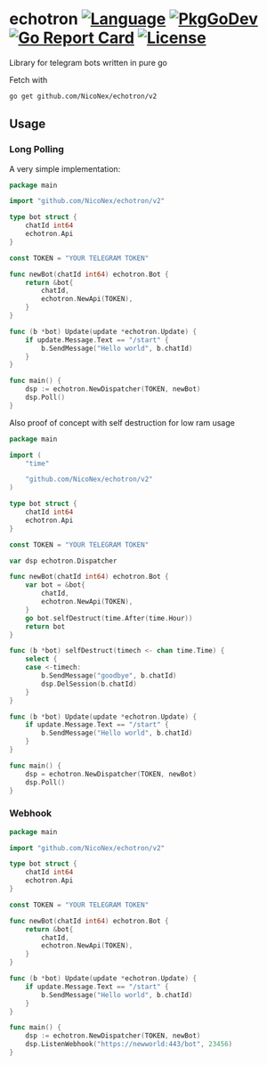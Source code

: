# echotron [![Language](https://img.shields.io/badge/Language-Go-blue.svg)](https://golang.org/) [![PkgGoDev](https://pkg.go.dev/badge/github.com/NicoNex/echotron)](https://pkg.go.dev/github.com/NicoNex/echotron) [![Go Report Card](https://goreportcard.com/badge/github.com/NicoNex/echotron)](https://goreportcard.com/report/github.com/NicoNex/echotron) [![License](http://img.shields.io/badge/license-LGPL3.0-orange.svg?style=flat)](https://github.com/NicoNex/echotron/blob/master/LICENSE)

Library for telegram bots written in pure go

Fetch with
```bash
go get github.com/NicoNex/echotron/v2
```

## Usage

### Long Polling

A very simple implementation:

```go
package main

import "github.com/NicoNex/echotron/v2"

type bot struct {
    chatId int64
    echotron.Api
}

const TOKEN = "YOUR TELEGRAM TOKEN"

func newBot(chatId int64) echotron.Bot {
    return &bot{
        chatId,
        echotron.NewApi(TOKEN),
    }
}

func (b *bot) Update(update *echotron.Update) {
    if update.Message.Text == "/start" {
        b.SendMessage("Hello world", b.chatId)
    }
}

func main() {
    dsp := echotron.NewDispatcher(TOKEN, newBot)
    dsp.Poll()
}
```


Also proof of concept with self destruction for low ram usage

```go
package main

import (
    "time"

    "github.com/NicoNex/echotron/v2"
)

type bot struct {
    chatId int64
    echotron.Api
}

const TOKEN = "YOUR TELEGRAM TOKEN"

var dsp echotron.Dispatcher

func newBot(chatId int64) echotron.Bot {
    var bot = &bot{
        chatId,
        echotron.NewApi(TOKEN),
    }
    go bot.selfDestruct(time.After(time.Hour))
    return bot
}

func (b *bot) selfDestruct(timech <- chan time.Time) {
    select {
    case <-timech:
        b.SendMessage("goodbye", b.chatId)
        dsp.DelSession(b.chatId)
    }
}

func (b *bot) Update(update *echotron.Update) {
    if update.Message.Text == "/start" {
        b.SendMessage("Hello world", b.chatId)
    }
}

func main() {
    dsp = echotron.NewDispatcher(TOKEN, newBot)
    dsp.Poll()
}
```

### Webhook

```go
package main

import "github.com/NicoNex/echotron/v2"

type bot struct {
	chatId int64
	echotron.Api
}

const TOKEN = "YOUR TELEGRAM TOKEN"

func newBot(chatId int64) echotron.Bot {
	return &bot{
		chatId,
		echotron.NewApi(TOKEN),
	}
}

func (b *bot) Update(update *echotron.Update) {
	if update.Message.Text == "/start" {
		b.SendMessage("Hello world", b.chatId)
	}
}

func main() {
	dsp := echotron.NewDispatcher(TOKEN, newBot)
	dsp.ListenWebhook("https://newworld:443/bot", 23456)
}
```
